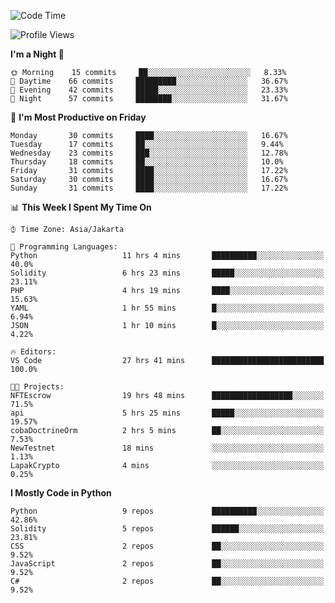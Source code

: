 <!--START_SECTION:waka-->
![Code Time](http://img.shields.io/badge/Code%20Time-1%2C059%20hrs%204%20mins-blue)

![Profile Views](http://img.shields.io/badge/Profile%20Views-3-blue)

**I'm a Night 🦉** 

```text
🌞 Morning    15 commits     ██░░░░░░░░░░░░░░░░░░░░░░░   8.33% 
🌆 Daytime    66 commits     █████████░░░░░░░░░░░░░░░░   36.67% 
🌃 Evening    42 commits     █████░░░░░░░░░░░░░░░░░░░░   23.33% 
🌙 Night      57 commits     ████████░░░░░░░░░░░░░░░░░   31.67%

```
📅 **I'm Most Productive on Friday** 

```text
Monday       30 commits     ████░░░░░░░░░░░░░░░░░░░░░   16.67% 
Tuesday      17 commits     ██░░░░░░░░░░░░░░░░░░░░░░░   9.44% 
Wednesday    23 commits     ███░░░░░░░░░░░░░░░░░░░░░░   12.78% 
Thursday     18 commits     ██░░░░░░░░░░░░░░░░░░░░░░░   10.0% 
Friday       31 commits     ████░░░░░░░░░░░░░░░░░░░░░   17.22% 
Saturday     30 commits     ████░░░░░░░░░░░░░░░░░░░░░   16.67% 
Sunday       31 commits     ████░░░░░░░░░░░░░░░░░░░░░   17.22%

```


📊 **This Week I Spent My Time On** 

```text
⌚︎ Time Zone: Asia/Jakarta

💬 Programming Languages: 
Python                   11 hrs 4 mins       ██████████░░░░░░░░░░░░░░░   40.0% 
Solidity                 6 hrs 23 mins       █████░░░░░░░░░░░░░░░░░░░░   23.11% 
PHP                      4 hrs 19 mins       ████░░░░░░░░░░░░░░░░░░░░░   15.63% 
YAML                     1 hr 55 mins        █░░░░░░░░░░░░░░░░░░░░░░░░   6.94% 
JSON                     1 hr 10 mins        █░░░░░░░░░░░░░░░░░░░░░░░░   4.22%

🔥 Editors: 
VS Code                  27 hrs 41 mins      █████████████████████████   100.0%

🐱‍💻 Projects: 
NFTEscrow                19 hrs 48 mins      ██████████████████░░░░░░░   71.5% 
api                      5 hrs 25 mins       █████░░░░░░░░░░░░░░░░░░░░   19.57% 
cobaDoctrineOrm          2 hrs 5 mins        ██░░░░░░░░░░░░░░░░░░░░░░░   7.53% 
NewTestnet               18 mins             ░░░░░░░░░░░░░░░░░░░░░░░░░   1.13% 
LapakCrypto              4 mins              ░░░░░░░░░░░░░░░░░░░░░░░░░   0.25%

```

**I Mostly Code in Python** 

```text
Python                   9 repos             ██████████░░░░░░░░░░░░░░░   42.86% 
Solidity                 5 repos             ██████░░░░░░░░░░░░░░░░░░░   23.81% 
CSS                      2 repos             ██░░░░░░░░░░░░░░░░░░░░░░░   9.52% 
JavaScript               2 repos             ██░░░░░░░░░░░░░░░░░░░░░░░   9.52% 
C#                       2 repos             ██░░░░░░░░░░░░░░░░░░░░░░░   9.52%

```



<!--END_SECTION:waka-->
